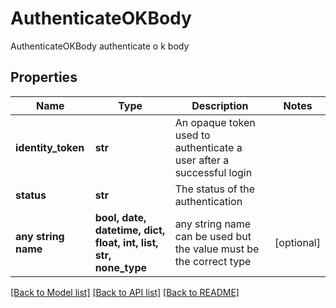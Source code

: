 # AuthenticateOKBody

AuthenticateOKBody authenticate o k body

## Properties
Name | Type | Description | Notes
------------ | ------------- | ------------- | -------------
**identity_token** | **str** | An opaque token used to authenticate a user after a successful login | 
**status** | **str** | The status of the authentication | 
**any string name** | **bool, date, datetime, dict, float, int, list, str, none_type** | any string name can be used but the value must be the correct type | [optional]

[[Back to Model list]](../README.md#documentation-for-models) [[Back to API list]](../README.md#documentation-for-api-endpoints) [[Back to README]](../README.md)


